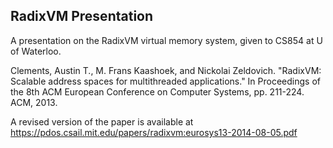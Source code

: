 RadixVM Presentation
--------------------

A presentation on the RadixVM virtual memory system, given to CS854 at
U of Waterloo.

Clements, Austin T., M. Frans Kaashoek, and Nickolai
Zeldovich. "RadixVM: Scalable address spaces for multithreaded
applications." In Proceedings of the 8th ACM European Conference on
Computer Systems, pp. 211-224. ACM, 2013.

A revised version of the paper is available at
https://pdos.csail.mit.edu/papers/radixvm:eurosys13-2014-08-05.pdf
